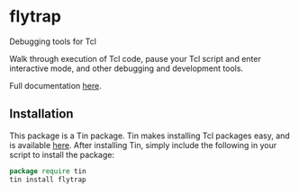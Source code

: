 # flytrap
Debugging tools for Tcl

Walk through execution of Tcl code, pause your Tcl script and enter interactive mode, and other debugging and development tools.

Full documentation [here](https://raw.githubusercontent.com/ambaker1/flytrap/main/doc/flytrap.pdf).
 
## Installation
This package is a Tin package. Tin makes installing Tcl packages easy, and is available [here](https://github.com/ambaker1/Tin).
After installing Tin, simply include the following in your script to install the package:
```tcl
package require tin
tin install flytrap
```
